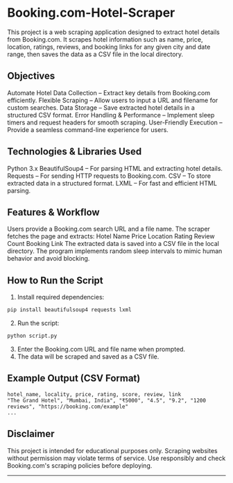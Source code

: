 # Booking.com-Hotel-Scraper
This project is a web scraping application designed to extract hotel details from Booking.com. It scrapes hotel information such as name, price, location, ratings, reviews, and booking links for any given city and date range, then saves the data as a CSV file in the local directory.

## Objectives
Automate Hotel Data Collection – Extract key details from Booking.com efficiently.
Flexible Scraping – Allow users to input a URL and filename for custom searches.
Data Storage – Save extracted hotel details in a structured CSV format.
Error Handling & Performance – Implement sleep timers and request headers for smooth scraping.
User-Friendly Execution – Provide a seamless command-line experience for users.

## Technologies & Libraries Used
Python 3.x
BeautifulSoup4 – For parsing HTML and extracting hotel details.
Requests – For sending HTTP requests to Booking.com.
CSV – To store extracted data in a structured format.
LXML – For fast and efficient HTML parsing.

## Features & Workflow
Users provide a Booking.com search URL and a file name.
The scraper fetches the page and extracts:
Hotel Name
Price 
Location 
Rating 
Review Count 
Booking Link 
The extracted data is saved into a CSV file in the local directory.
The program implements random sleep intervals to mimic human behavior and avoid blocking.

## How to Run the Script
1. Install required dependencies:
```bash
pip install beautifulsoup4 requests lxml
```
2. Run the script:
```bash
python script.py
```
3. Enter the Booking.com URL and file name when prompted.
4. The data will be scraped and saved as a CSV file.

## Example Output (CSV Format)
```
hotel_name, locality, price, rating, score, review, link
"The Grand Hotel", "Mumbai, India", "₹5000", "4.5", "9.2", "1200 reviews", "https://booking.com/example"
...
```
## Disclaimer
This project is intended for educational purposes only. Scraping websites without permission may violate terms of service. Use responsibly and check Booking.com's scraping policies before deploying.

---
